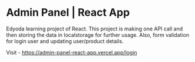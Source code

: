 # Admin Panel | React App

Edyoda learning project of React. This project is making one API call and then storing the data in localstorage for further usage. Also, form validation for login user and updating user/product details. 

Visit - https://admin-panel-react-app.vercel.app/login
